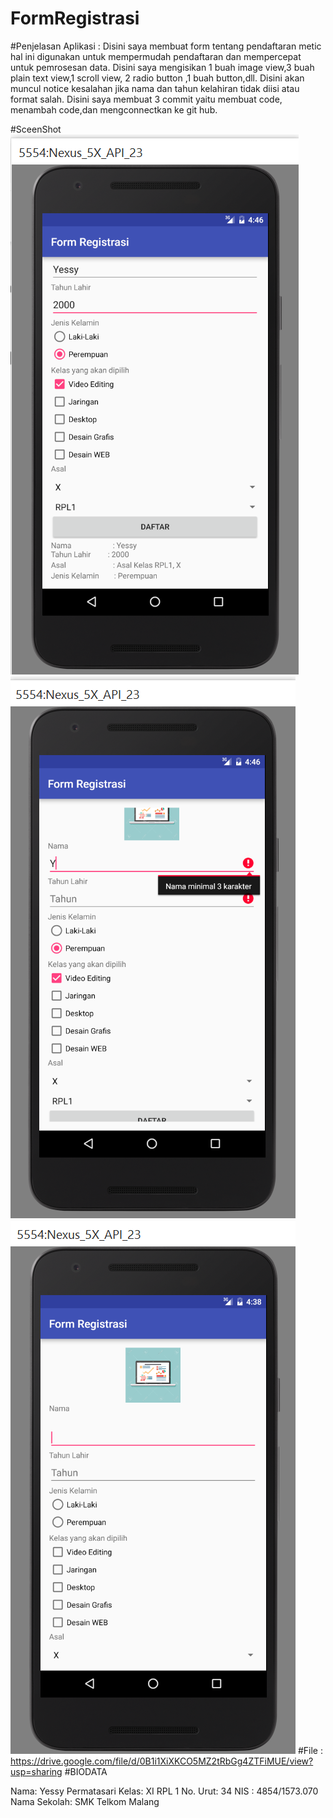
# FormRegistrasi

#Penjelasan Aplikasi :
Disini saya membuat form tentang pendaftaran metic hal ini digunakan untuk mempermudah pendaftaran dan mempercepat untuk pemrosesan data.
Disini saya mengisikan 1 buah image view,3 buah plain text view,1 scroll view, 2 radio button ,1 buah button,dll.
Disini akan muncul notice kesalahan jika nama dan tahun kelahiran tidak diisi atau format salah.
Disini saya membuat 3 commit yaitu membuat code, menambah code,dan mengconnectkan ke git hub.

#SceenShot
![ScreenShot](https://github.com/yessypermatasari/FormRegistrasi/blob/master/Screenshot%20(268).png)
![ScreenShot](https://github.com/yessypermatasari/FormRegistrasi/blob/master/Screenshot%20(269).png)
![ScreenShot](https://github.com/yessypermatasari/FormRegistrasi/blob/master/Screenshot%20(267).png)
#File :
https://drive.google.com/file/d/0B1i1XiXKCO5MZ2tRbGg4ZTFiMUE/view?usp=sharing
#BIODATA

Nama: Yessy Permatasari
Kelas: XI RPL 1
No. Urut: 34
NIS : 4854/1573.070
Nama Sekolah: SMK Telkom Malang

